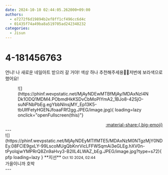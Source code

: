```yaml
---
date: 2024-10-10 02:44:05.262000+09:00
authors:
  - e7272f6d19894b2ef8ff1cf496cc6d4c
  - 01435f74a49ba8a519705ad242348232
categories:
  - Jisun
---
```


# 4-181456763

<div class="post-container" markdown="1">
<div class="content-container md-sidebar__scrollwrap" markdown="1">

언니! 나 새로운 네일아트 받으러 갈 거야! 색상 하나 추천해주세용💅🏻저번에 보라색으로 했어요!
<figure markdown="1">
![](https://phinf.wevpstatic.net/MjAyNDEwMTBfMjAy/MDAxNzI4NDk1ODQ1MDM4.PObmdHkKSDvCbMoPIYmA2_1BJo8-42SjO-suNFNbPbEg.egYbbNInsjMY_Ep13K5-tbUIfFetyHGENJfoaaFRf2gg.JPEG/image.jpg){ loading=lazy onclick="openFullscreen(this)"}
</figure>


</div>
</div>

<div style="text-align: right;" markdown="1">
<a href="https://weverse.io/fromis9/fanpost/4-181456763" style="text-align: right;">:material-share:{.big-emoji}</a>
</div>
---

<div class="comments-container md-sidebar__scrollwrap" markdown="1">
<div class="comment" markdown="1">
<div class='id-container' markdown="1">
![](https://phinf.wevpstatic.net/MjAyNDEyMTlfMTE5/MDAxNzM0NTgzMjY0NDEy.08FClE9gxLY-99LscoMUgQbKnrVicLFFWSqmAi3eGLEg.hXV0n-tPyoIqjwYMPRrQ8Zn9aHvy3-B2llL4LWAZ_bEg.JPEG/image.jpg?type=s72){ pfp loading=lazy }
**<span class="artist">지선</span>** <small>Oct 10 2024, 02:44</small><br>
</div>
<div class='comment-body' markdown="1">
가을이니까 호박
</div>
</div>
</div>
---
